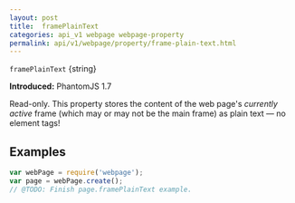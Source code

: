 ```yaml
---
layout: post
title:  framePlainText
categories: api_v1 webpage webpage-property
permalink: api/v1/webpage/property/frame-plain-text.html
---
```


`framePlainText` {string}

**Introduced:** PhantomJS 1.7

Read-only. This property stores the content of the web page's _currently active_ frame (which may or may not be the main frame) as plain text &mdash; no element tags!

## Examples

```javascript
var webPage = require('webpage');
var page = webPage.create();
// @TODO: Finish page.framePlainText example.
```








